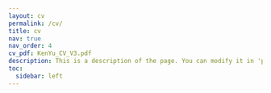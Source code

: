 ```yaml
---
layout: cv
permalink: /cv/
title: cv
nav: true
nav_order: 4
cv_pdf: KenYu_CV_V3.pdf
description: This is a description of the page. You can modify it in 'pages/_cv.md'. You can also change or remove the top pdf download button.
toc:
  sidebar: left
---
```


